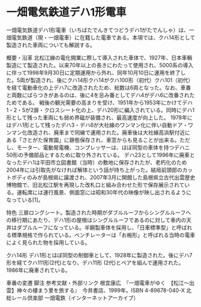 # 一畑電気鉄道デハ1形電車

一畑電気鉄道デハ1形電車（いちばたでんきてつどうデハ1がたでんしゃ）は、一畑電気鉄道（現・一畑電車）に在籍した電車である。本項では、クハ14形として製造された車両についても解説する。

概要・沿革
北松江線の電化開業に際して導入された車体で、1927年、日本車輌製造にて製造された。以来70年以上の長きにわたって使用され、5000系の導入に伴って1998年9月30日に定期運用から外れ、同年10月10日に運用を終了した。5両が製造され、後にクハ14形クハ14がクハ100形（初代）クハ101（初代）を経て電動車化の上デハ7に改造されたため、総数は6両となった。なお、車番と両数にばらつきがあるのは、後に4を忌み番としてデハ4がデハ6に改番されたためである。
戦後の観光需要の高まりを受け、1951年から1953年にかけてデハ1・2・5が2扉・クロスシート化の上、デハ20形に編入されている。同時にデハ1形として残った車両にも弱め界磁が装備され、最高速度が向上した。
1978年にはデハ1形として残ったデハ3・デハ6が大社線のワンマン化に伴い自動ドア・ワンマン化改造され、廃車まで同線で運用された。廃車後は大社線高浜駅付近にある「さとがた保育園」に静態保存され、車窓からも見ることが出来る。ただし、モーター、電動発電機、コンプレッサーは、ほぼ同型の車体を持つデハニ50形の予備部品とするために取り外されている。
デハ23として1996年に廃車となったデハ1は平田市立図書館（当時）の敷地に保存されたが、老朽化のため2004年には引取先がなければ解体という話が持ち上がった。結局前頭部のカットボディのみが島根県に譲渡され、2007年3月に開館した島根県立古代出雲歴史博物館で、旧北松江駅を再現した改札口と組み合わせた形で保存展示されている。運転席には運行風景、側面窓には昭和30年代の映像が映し出されるようになっている[1]。

特色
三扉ロングシート。製造された時期がダブルルーフからシングルルーフへの移行期にあたり、デハ1形の屋根はシングルルーフであるのに対して車内の天井はダブルルーフになっている。半鋼製車体を採用し、「日車標準型」と呼ばれる標準規格で作られている。ベンチレーターは「お椀形」と呼ばれる当時の電車によく見られた物を採用している。

クハ14形
デハ1形とほぼ同型の制御車として、1928年に製造された。後にデハ7形を経てクハ111形(2代)となり、デハ11形 (2代)とペアを組んで運用された。1986年に廃車されている。

車番の変遷
脚注
参考文献・外部リンク
根宜康広　『一畑電車がゆく　【松江〜出雲】神々の棲まう里を旅する』　今井書店、1999年。ISBN 4-89678-040-X
北総レール倶楽部 一畑電鉄（インターネットアーカイブ）
